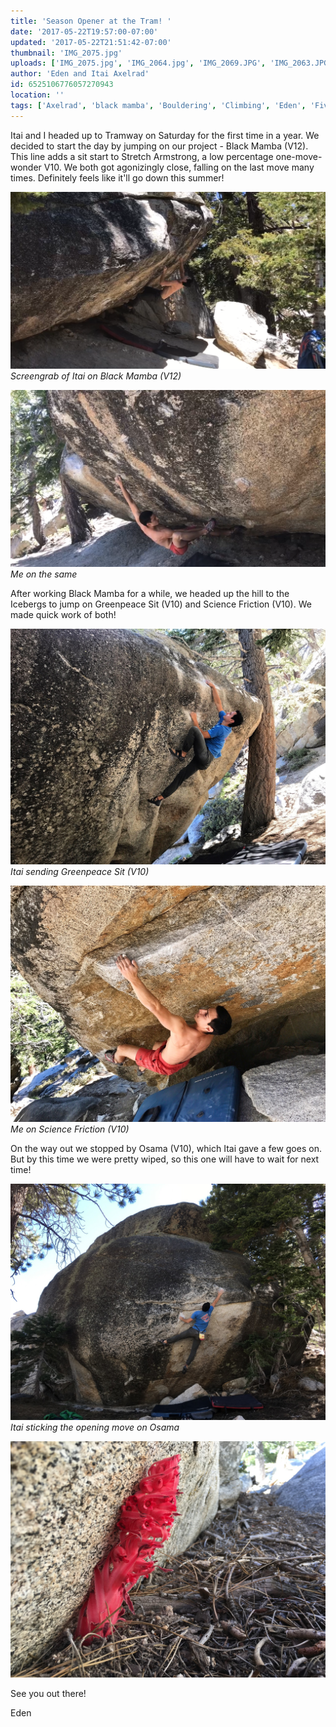 ```yaml
---
title: 'Season Opener at the Tram! '
date: '2017-05-22T19:57:00-07:00'
updated: '2017-05-22T21:51:42-07:00'
thumbnail: 'IMG_2075.jpg'
uploads: ['IMG_2075.jpg', 'IMG_2064.jpg', 'IMG_2069.JPG', 'IMG_2063.JPG', 'IMG_2058.JPG', 'IMG_2059.JPG']
author: 'Eden and Itai Axelrad'
id: 6525106776057270943
location: ''
tags: ['Axelrad', 'black mamba', 'Bouldering', 'Climbing', 'Eden', 'Five', 'Five Ten', 'granite', 'Itai', 'Ten', 'Tramway']
---
```


Itai and I headed up to Tramway on Saturday for the first time in a year. We decided to start the day by jumping on our project - Black Mamba (V12). This line adds a sit start to Stretch Armstrong, a low percentage one-move-wonder V10. We both got agonizingly close, falling on the last move many times. Definitely feels like it'll go down this summer! 

![image alt](uploads/IMG_2075.jpg)*Screengrab of Itai on Black Mamba (V12)*

![image alt](uploads/IMG_2064.jpg)*Me on the same*

After working Black Mamba for a while, we headed up the hill to the Icebergs to jump on Greenpeace Sit (V10) and Science Friction (V10). We made quick work of both! 

![image alt](uploads/IMG_2069.JPG)*Itai sending Greenpeace Sit (V10)*

![image alt](uploads/IMG_2063.JPG)*Me on Science Friction (V10)*

On the way out we stopped by Osama (V10), which Itai gave a few goes on. But by this time we were pretty wiped, so this one will have to wait for next time!

![image alt](uploads/IMG_2058.JPG)*Itai sticking the opening move on Osama*

![image alt](uploads/IMG_2059.JPG)

See you out there!

Eden

